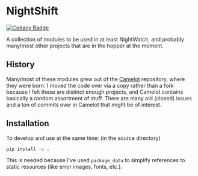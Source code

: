 # NightShift

[![Codacy Badge](https://api.codacy.com/project/badge/Grade/15ad20635f74475a9e16b219894b483a)](https://app.codacy.com/app/astrobokonon/NightShift?utm_source=github.com&utm_medium=referral&utm_content=LowellObservatory/NightShift&utm_campaign=Badge_Grade_Dashboard)

A collection of modules to be used in at least NightWatch, and probably
many/most other projects that are in the hopper at the moment.

## History

Many/most of these modules grew out of the [Camelot](https://www.github.com/LowellObservatory/Camelot) 
repository, where they were born.  I moved the code over via a copy rather than a fork because 
I felt these are distinct enough projects, and Camelot contains basically a random assortment 
of stuff.  There are many old (closed) issues and a ton of commits over in Camelot that
might be of interest.

## Installation

To develop and use at the same time:
(in the source directory)

```bash
pip install -e .
```

This is needed because I've used ```package_data``` to simplify references
to static resources (like error images, fonts, etc.).
